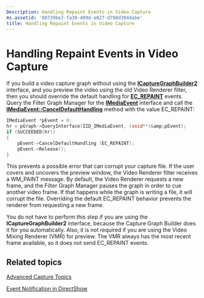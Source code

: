 ```yaml
---
Description: Handling Repaint Events in Video Capture
ms.assetid: '80739be7-fa38-409d-a827-d788d3044abe'
title: Handling Repaint Events in Video Capture
---
```


# Handling Repaint Events in Video Capture

If you build a video capture graph without using the [**ICaptureGraphBuilder2**](icapturegraphbuilder2.md) interface, and you preview the video using the old Video Renderer filter, then you should override the default handling for [**EC\_REPAINT**](ec-repaint.md) events. Query the Filter Graph Manager for the [**IMediaEvent**](imediaevent.md) interface and call the [**IMediaEvent::CancelDefaultHandling**](imediaevent-canceldefaulthandling.md) method with the value EC\_REPAINT:


```C++
IMediaEvent *pEvent = 0;
hr = pGraph->QueryInterface(IID_IMediaEvent, (void**)&amp;pEvent);
if (SUCCEEDED(hr))
{
    pEvent->CancelDefaultHandling (EC_REPAINT);
    pEvent->Release();
}
```



This prevents a possible error that can corrupt your capture file. If the user covers and uncovers the preview window, the Video Renderer filter receives a WM\_PAINT message. By default, the Video Renderer requests a new frame, and the Filter Graph Manager pauses the graph in order to cue another video frame. If that happens while the graph is writing a file, it will corrupt the file. Overriding the default EC\_REPAINT behavior prevents the renderer from requesting a new frame.

You do not have to perform this step if you are using the **ICaptureGraphBuilder2** interface, because the Capture Graph Builder does it for you automatically. Also, it is not required if you are using the Video Mixing Renderer (VMR) for preview. The VMR always has the most recent frame available, so it does not send EC\_REPAINT events.

## Related topics

<dl> <dt>

[Advanced Capture Topics](advanced-capture-topics.md)
</dt> <dt>

[Event Notification in DirectShow](event-notification-in-directshow.md)
</dt> </dl>

 

 



